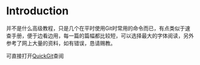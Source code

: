 # Introduction
并不是什么高级教程，只是几个在平时使用Git时常用的命令而已，有点类似于速查手册，便于边看边用，每一篇的篇幅都比较短，可以选择最大的字体阅读，另外参考了网上大量的资料，如有错误，恳请赐教。

可直接打开[QuickGit](http://yqs.cn.com/books/quickgit/)查阅
